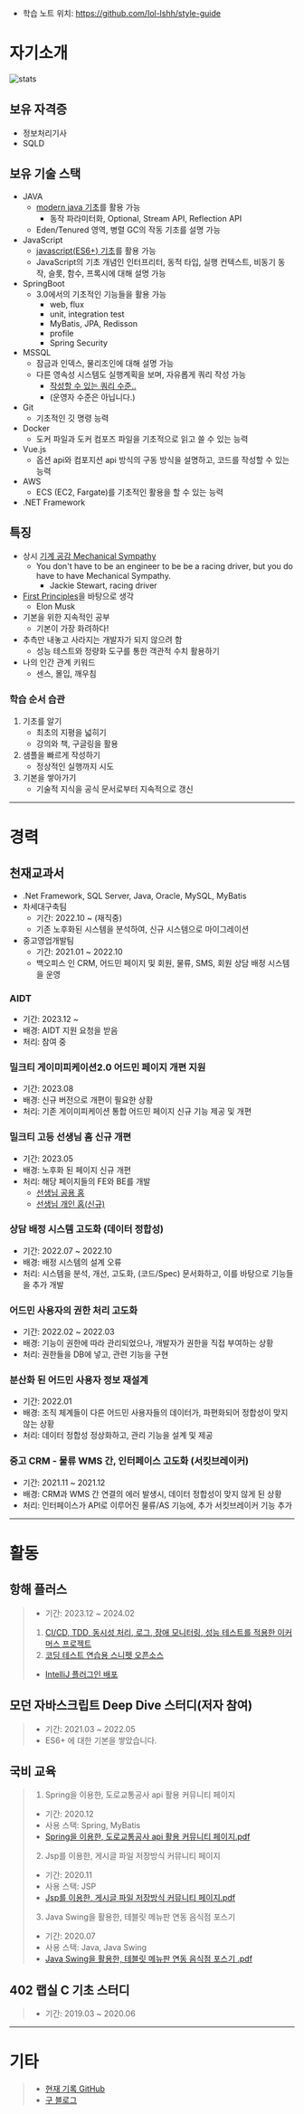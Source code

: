 - 학습 노트 위치: <https://github.com/Iol-lshh/style-guide>

# 자기소개
![stats](https://github-readme-stats.vercel.app/api?username=iol-lshh&count_private=true&show_icons=true&theme=buefy)

## 보유 자격증
- 정보처리기사
- SQLD

## 보유 기술 스택
- JAVA
	- [modern java 기초](https://github.com/Iol-lshh/style-guide/blob/main/java/doc_Java_Style.md)를 활용 가능
		- 동작 파라미터화, Optional, Stream API, Reflection API
	- Eden/Tenured 영역, 병렬 GC의 작동 기초를 설명 가능
- JavaScript
	- [javascript(ES6+) 기초](https://github.com/Iol-lshh/style-guide/blob/main/javascript/doc_Js_Style.md)를 활용 가능
	- JavaScript의 기초 개념인 인터프리터, 동적 타입, 실행 컨텍스트, 비동기 동작, 슬롯, 함수, 프록시에 대해 설명 가능
- SpringBoot
	- 3.0에서의 기초적인 기능들을 활용 가능
		- web, flux
		- unit, integration test
		- MyBatis, JPA, Redisson
		- profile
		- Spring Security
- MSSQL
	- 잠금과 인덱스, 물리조인에 대해 설명 가능
	- 다른 영속성 시스템도 실행계획을 보며, 자유롭게 쿼리 작성 가능
		- [작성할 수 있는 쿼리 수준..](https://github.com/Iol-lshh/portfolio/tree/main/MSSQL)
 		- (운영자 수준은 아닙니다.)
- Git
	- 기초적인 깃 명령 능력	
- Docker
	- 도커 파일과 도커 컴포즈 파일을 기초적으로 읽고 쓸 수 있는 능력
- Vue.js
	- 옵션 api와 컴포지션 api 방식의 구동 방식을 설명하고, 코드를 작성할 수 있는 능력
- AWS
	- ECS (EC2, Fargate)를 기초적인 활용을 할 수 있는 능력
- .NET Framework

## 특징
- 상시 [기계 공감 Mechanical Sympathy](https://wa.aws.amazon.com/wellarchitected/2020-07-02T19-33-23/wat.concept.mechanical-sympathy.en.html) 
	- You don't have to be an engineer to be be a racing driver, but you do have to have Mechanical Sympathy. 
		- Jackie Stewart, racing driver
- [First Principles](https://jamesclear.com/first-principles)을 바탕으로 생각
	- Elon Musk
- 기본을 위한 지속적인 공부
	- 기본이 가장 화려하다!
- 추측만 내놓고 사라지는 개발자가 되지 않으려 함
	- 성능 테스트와 정량화 도구를 통한 객관적 수치 활용하기
- 나의 인간 관계 키워드
	- 센스, 몰입, 깨우침

### 학습 순서 습관
1. 기초를 알기
	- 최초의 지평을 넓히기 
	- 강의와 책, 구글링을 활용
2. 샘플을 빠르게 작성하기
	- 정상적인 실행까지 시도
3. 기본을 쌓아가기
	- 기술적 지식을 공식 문서로부터 지속적으로 갱신

---

# 경력
## 천재교과서
- .Net Framework, SQL Server, Java, Oracle, MySQL, MyBatis
- 차세대구축팀
	- 기간: 2022.10 ~ (재직중)
	- 기존 노후화된 시스템을 분석하여, 신규 시스템으로 마이그레이션
- 중고영업개발팀
	- 기간: 2021.01 ~ 2022.10
	- 백오피스 인 CRM, 어드민 페이지 및 회원, 물류, SMS, 회원 상담 배정 시스템을 운영

### AIDT
- 기간: 2023.12 ~
- 배경: AIDT 지원 요청을 받음
- 처리: 참여 중

### 밀크티 게이미피케이션2.0 어드민 페이지 개편 지원
- 기간: 2023.08
- 배경: 신규 버전으로 개편이 필요한 상황
- 처리: 기존 게이미피케이션 통합 어드민 페이지 신규 기능 제공 및 개편

### 밀크티 고등 선생님 홈 신규 개편
- 기간: 2023.05
- 배경: 노후화 된 페이지 신규 개편
- 처리: 해당 페이지들의 FE와 BE를 개발
	- [선생님 공용 홈](https://high.milkt.co.kr/Teacher/frm_teacher_main.aspx)
	- [선생님 개인 홈(신규)](https://high.milkt.co.kr/TeacherHome/frm_TeacherHome_Main.aspx?MenuCode=030000&MenuDepth=1&TeacherCode=253&SubjectCode=G02)

### 상담 배정 시스템 고도화 (데이터 정합성)
- 기간: 2022.07 ~ 2022.10
- 배경: 배정 시스템의 설계 오류
- 처리: 시스템을 분석, 개선, 고도화, (코드/Spec) 문서화하고, 이를 바탕으로 기능들을 추가 개발

### 어드민 사용자의 권한 처리 고도화
- 기간: 2022.02 ~ 2022.03
- 배경: 기능이 권한에 따라 관리되었으나, 개발자가 권한을 직접 부여하는 상황
- 처리: 권한들을 DB에 넣고, 관련 기능을 구현
  
### 분산화 된 어드민 사용자 정보 재설계 
- 기간: 2022.01
- 배경: 조직 체계들이 다른 어드민 사용자들의 데이터가, 파편화되어 정합성이 맞지 않는 상황 
- 처리: 데이터 정합성 정상화하고, 관리 기능을 설계 및 제공

### 중고 CRM - 물류 WMS 간, 인터페이스 고도화 (서킷브레이커)
- 기간: 2021.11 ~ 2021.12
- 배경: CRM과 WMS 간 연결의 에러 발생시, 데이터 정합성이 맞지 않게 된 상황
- 처리: 인터페이스가 API로 이루어진 물류/AS 기능에, 추가 서킷브레이커 기능 추가
---

# 활동

## 항해 플러스 
> - 기간: 2023.12 ~ 2024.02
> 1. [CI/CD, TDD, 동시성 처리, 로그, 장애 모니터링, 성능 테스트를 적용한 이커머스 프로젝트](https://github.com/Iol-lshh/hhp)
> 2. [코딩 테스트 연습용 스니펫 오픈소스](https://github.com/StandardSolvers/ps-code-snippets)
>	- [IntelliJ 플러그인 배포](https://plugins.jetbrains.com/plugin/23770-ps-code-snippets)

## 모던 자바스크립트 Deep Dive 스터디(저자 참여)
> - 기간: 2021.03 ~ 2022.05
> - ES6+ 에 대한 기본을 쌓았습니다.

## 국비 교육
> 1. Spring을 이용한, 도로교통공사 api 활용 커뮤니티 페이지
> 	- 기간: 2020.12   
> 	- 사용 스택: Spring, MyBatis   
> 	- [Spring을 이용한, 도로교통공사 api 활용 커뮤니티 페이지.pdf](https://github.com/markhong93/portfolio/blob/main/Spring%EC%9D%84%20%EC%9D%B4%EC%9A%A9%ED%95%9C%2C%20%EB%8F%84%EB%A1%9C%EA%B5%90%ED%86%B5%EA%B3%B5%EC%82%AC%20api%20%ED%99%9C%EC%9A%A9%20%EC%BB%A4%EB%AE%A4%EB%8B%88%ED%8B%B0%20%ED%8E%98%EC%9D%B4%EC%A7%80/Spring%EC%9D%84%20%EC%9D%B4%EC%9A%A9%ED%95%9C%2C%20%EB%8F%84%EB%A1%9C%EA%B5%90%ED%86%B5%EA%B3%B5%EC%82%AC%20api%20%ED%99%9C%EC%9A%A9%20%EC%BB%A4%EB%AE%A4%EB%8B%88%ED%8B%B0%20%ED%8E%98%EC%9D%B4%EC%A7%80.pdf)   
> 2. Jsp를 이용한, 게시글 파일 저장방식 커뮤니티 페이지
> 	- 기간: 2020.11   
> 	- 사용 스택: JSP
> 	- [Jsp를 이용한, 게시글 파일 저장방식 커뮤니티 페이지.pdf](https://github.com/markhong93/portfolio/blob/main/Jsp%EB%A5%BC%20%EC%9D%B4%EC%9A%A9%ED%95%9C%2C%20%EA%B2%8C%EC%8B%9C%EA%B8%80%20%ED%8C%8C%EC%9D%BC%20%EC%A0%80%EC%9E%A5%EB%B0%A9%EC%8B%9D%20%EC%BB%A4%EB%AE%A4%EB%8B%88%ED%8B%B0%20%ED%8E%98%EC%9D%B4%EC%A7%80/Jsp%EB%A5%BC%20%EC%9D%B4%EC%9A%A9%ED%95%9C%2C%20%EA%B2%8C%EC%8B%9C%EA%B8%80%20%ED%8C%8C%EC%9D%BC%20%EC%A0%80%EC%9E%A5%EB%B0%A9%EC%8B%9D%20%EC%BB%A4%EB%AE%A4%EB%8B%88%ED%8B%B0%20%ED%8E%98%EC%9D%B4%EC%A7%80.pdf)   
> 3. Java Swing을 활용한, 테블릿 메뉴판 연동 음식점 포스기 
> 	- 기간: 2020.07
> 	- 사용 스택: Java, Java Swing
> 	- [Java Swing을 활용한, 테블릿 메뉴판 연동 음식점 포스기
.pdf](https://github.com/markhong93/portfolio/blob/main/Java%20Swing%EC%9D%84%20%ED%99%9C%EC%9A%A9%ED%95%9C%20%ED%85%8C%EB%B8%94%EB%A6%BF%20%EB%A9%94%EB%89%B4%ED%8C%90%20%EC%97%B0%EB%8F%99%20%EC%9D%8C%EC%8B%9D%EC%A0%90%20%ED%8F%AC%EC%8A%A4%EA%B8%B0/Java%20Swing%EC%9D%84%20%ED%99%9C%EC%9A%A9%ED%95%9C%20%ED%85%8C%EB%B8%94%EB%A6%BF%20%EB%A9%94%EB%89%B4%ED%8C%90%20%EC%97%B0%EB%8F%99%20%EC%9D%8C%EC%8B%9D%EC%A0%90%20%ED%8F%AC%EC%8A%A4%EA%B8%B0.pdf)   

## 402 랩실 C 기초 스터디
> - 기간: 2019.03 ~ 2020.06
   
---

# 기타
> - [현재 기록 GitHub](https://github.com/Iol-lshh/style-guide)
> - [구 블로그](https://blog.naver.com/markhong93)   
